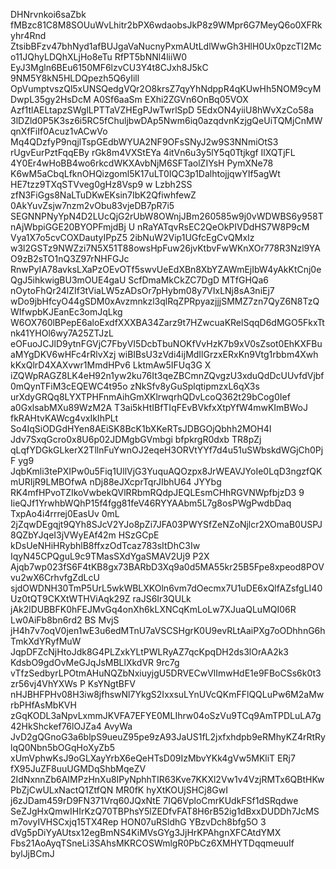 DHNrvnkoi6saZbk fMBzc81C8M8SOUuWvLhitr2bPX6wdaobsJkP8z9WMpr6G7MeyQ6o0XFRkyhr4Rnd
ZtsibBFzv47bhNyd1afBUJgaVaNucnyPxmAUtLdlWwGh3HlH0Ux0pzcTI2Mco11JQhyLDQhXLjHo8eTu
RfPT5bNNl4liiW0 EyJ3Mgln6BEu6150MF6lzvCU3Y4t8CJxh8J5kC 9NM5Y8kN5HLDQpezh5Q6yIill
OpVumptvszQl5xUNSQedgVQr2O8krsZ7qyYhNdppR4qKUwHh5NOM9cyMDwpL35gy2HsDcM A0Sf6aaSm
EXhi2ZGVn6OnBq05VOX Azf1tlAELtapzSWglLPTTaVZHEgPJwTwrlSpD 5EdxON4yiiU8hWvXzCo58a
3lDZld0P5K3sz6i5RC5fChuljbwDAp5Nwm6iq0azqdvnKzjgQeUiTQMjCnMWqnXfFiIf0Acuz1vACwVo
Mq4QDzfyP9nqjlTspGEdbWYUA2NF9OFsSNyJ2w9S3NNmiOtS3 rUgvEurPztFqqEBy rGk8m4VXStEYa
4itVn6u3y5lY5q0Ttjkgf IlXQTjFL 4Y0Er4wHoBB4wo6rkcdWKXAvbNjM6SFTaolZIYsH PymXNe78
K6wM5aCbqLfknOHQizgoml5K17uLT0IQC3p1DalhtojjqwYIf5agWt HE7tzz9TXqSTVveg0gHz8Vsp9
w Lzbh2SS zfN3FiGgs8NaLTuDKwEKsin7IbK2QfiwhfewZ 0AkYuvZsjw7nzm2vObu83vjeDB7pR7i5
 SEGNNPNyYpN4D2LUcQjG2rUbW8OWnjJBm260585w9j0vWDWBS6y958TnAjWbpiGGE20BYOPFmjdBj U
nRaYATqvRsEC2QeOkPIVDdHS7W8P9cM Vya1X7o5cvCOXDautyIPpZ5 2ibNuW2Vip1UGfcEgCvQMxIz
w3l2GSTz9NWZzi7N5X51T88owsHpFuw26jvKtbvFwWKnXOr778R3Nzl9YAO9zB2sTO1nQ3Z97rNHFGJc
RnwPyIA78avksLXaPzOEvOTf5swvUeEdXBn8XbYZAWmEjIbW4yAkKtCnj0eQgJ5ihkwigBU3mOUE4gaU
ScfDmaMkCkZC7DgD MTfGHQa6 nOytoFhQr24lZIf3tViaLW5zADsOr7pHybm08y7VIxLNj8sA3niEj7
wDo9jbHfcyO44gSDM0xAvzmnkzl3qlRqZPRpyazjjjSMMZ7zn7QyZ6N8TzQWIfwpbKJEanEc3omJqLkg
W6OX760lBPepE6aloExdfXXXBA34Zarz9t7HZwcuaKRelSqqD6dMGO5FkxTtnk41YHOl6wy7A25ZTJzL
eOFuoJCJlD9ytnFGVjC7FbyVI5DcbTbuNOKfVvHzK7b9xV0sZsot0EhKXFBuaMYgDKV6wHFc4rRlvXzj
wiBIBsU3zVdi4ijMdIlGrzxERxKn9Vtg1rbbm4Xwh kKxQlrD4XAXvwr1MmdHPv6 LktmAw5IFUq3G X
iZQWpRAGZ8LK4eH92n1yw2ku76It3qeZBCmnZQvgzU3xduQdDcUUvfdVjbf0mQynTFiM3cEQEWC4t95o
zNkSfv8yGuSplqtipmzxL6qX3s urXdyGRQq8LYXTPHFnmAihGmXKlrwqrhQDvLcoQ362t29bCog0Ief
a0GxlsabMXu89WzM2A T3ai5kHtIBfTIqFEvBVkfxXtpYfW4mwKImBWoJ fkRAHtvKAWcg4vxIkIhPLt
So4IqSiODGdHYen8AEiSK8BcK1bXKeRTsJDBGOjQbhh2MOH4I Jdv7SxqGcro0x8U6p02JDMgbGVmbgi
bfpkrgR0dxb TR8pZj qLqfYDGkGLkerX2TllnFuYwnOJ2eqeH3ORVtYYf7d4u51uSWbskdWGjCh0PjF
yg9 JqbKmli3tePXIPw0u5Fiq1UllVjG3YuquAQOzpx8JrWEAVJYoIe0LqD3ngzfQKmURIjR9LMBOfwA
nDj88eJXcprTqrJIbhU64 JYYbg RK4mfHPvoTZIkoVwbekQVlRRbmRQdpJEQLEsmCHhRGVNWpfbjzD3
9 IieQJf1YrwhbWQhP15f4fgg81feV46RYYAAbm5L7g8osPWgPwdbDaq TxpAo4i4rrrej0EasUv 0mL
2jZqwDEgqjt9QYh8SJcV2YJo8pZi7JFA03PWYSfZeNZoNjlcr2XOmaB0USPJ8QZbYJqeI3jVWyEAf42m
HSzGCpE kDsUeNHiHRybhlB8ffxzOdTcaz783sItDhC3Iw IqyN45CPQguL9c9TMasSXdYgaSMAV2Uj9
P2X Ajqb7wp023fS6F4tKB8gx73BARbD3Xq9a0d5MA55kr25B5Fpe8xpeod8POVvu2wX6CrhvfgZdLcU
sjdOWDNH30TmP5UrL5wkWBLXKOln6vm7dOecmx7U1uDE6xQlfAZsfgLI40Uz0tQT9CKXtWTHViAqk29Z
raJS6Ir3QULk jAk2lDUBBFK0hFEJMvGq4onXh6kLXNCqKmLoLw7XJuaQLuMQI06R Lw0AiFb8bn6rd2
BS MvjS jH4h7v7oqV0jen1wE3u6edMTnU7aVSCSHgrK0U9evRLtAaiPXg7oODhhnG6hTmkXdYRyfMuW
JqpDFZcNjHtoJdk8G4PLZxkYLtPWLRyAZ7qcKpqDH2ds3lOrAA2k3 KdsbO9gdOvMeGJqJsMBLlXkdVR
9rc7g vTfzSedbyrLPOtmAHuNQZbNxiuyjgU5DRVECwVlImwHdE1e9FBoCSs6k0t3zr56vj4VhYXWs P
KsYNgtBFV nHJBHFPHv08H3iw8jfhswNl7YkgS2IxxsuLYnUVcQKmFFlQQLuPw6M2aMwrbPHfAsMbKVH
zGqKODL3aNpvLxmmJKVFA7EFYE0MLIhrw04oSzVu9TCq9AmTPDLuLA7g42HkShckef76lOJZa4 AvyWa
JvD2gQGnoG3a6blpS9ueuZ95pe9zA93JaUS1fL2jxfxhdpb9eRMhyKZ4rRtRylqQ0Nbn5bOGqHoXyZb5
xUmVphwKsJ9oGLXayYrbX6eQeHTsD09IzMbvYKk4gVw5MKliT  ERj7 fX95JuZF8uuUGMDqShbMqeZV
2IdNxnnZb6AIMPzHnXu8IPyNphhTIR63Kve7KKXl2Vw1v4VzjRMTx6QBtHKwPbZjCwULxNactQ1ZtfQN
MR0fK hyXtKOUjSHCj8GwI j6zJDam459rD9FN371Vrq60JQxNtE 7IQ6VploCmrKUdkFSf1dSRqdwe
SeZJgHxQmwIHIrKzQ70TBPhsY5lZEDfvFAT8H6rB52ig1dBxxDUDDh7JcMSm7ovyIVHSCxjq15TX4Rep
HON07uRSldhG YBzvDch8bfg5O 3 dVg5pDiYyAUtsx12egBmNS4KiMVsGYg3JjHrKPAhgnXFCAtdYMX
Fbs21AoAyqTSneLi3SAhsMKRCOSWmlgR0PbCz6XMHYTDqqmeuuIf bylJjBCmJ
